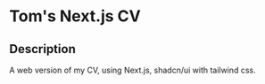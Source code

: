 # Tom's Next.js CV

## Description

A web version of my CV, using Next.js, shadcn/ui with tailwind css.
